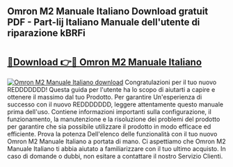 ## Omron M2 Manuale Italiano Download gratuit PDF - Part-lij Italiano Manuale dell'utente di riparazione kBRFi

# <h2><a href="http://dfejlfd.blite.top/?on=Omron+M2+Manuale+Italiano">🔗Download 👉🔴 Omron M2 Manuale Italiano</a></h2>

[![Omron M2 Manuale Italiano download](https://i.imgur.com/lujVjoI.png)](http://dfejlfd.blite.top/?on=Omron+M2+Manuale+Italiano)
Congratulazioni per il tuo nuovo REDDDDDDD! Questa guida per l'utente ha lo scopo di aiutarti a capire e ottenere il massimo dal tuo Prodotto. Per garantire Un'esperienza di successo con il nuovo REDDDDDDD, leggere attentamente questo manuale prima dell'uso. Contiene informazioni importanti sulla configurazione, il funzionamento, la manutenzione e la risoluzione dei problemi del prodotto per garantire che sia possibile utilizzare il prodotto in modo efficace ed efficiente. Prova la potenza Dell'elenco delle funzionalità con il tuo nuovo Omron M2 Manuale Italiano a portata di mano. Ci aspettiamo che Omron M2 Manuale Italiano ti abbia aiutato a familiarizzare con il tuo ultimo acquisto. In caso di domande o dubbi, non esitare a contattare il nostro Servizio Clienti.
